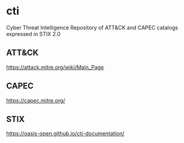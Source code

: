 # cti
Cyber Threat Intelligence Repository of ATT&amp;CK and CAPEC catalogs expressed in STIX 2.0

## ATT&CK
https://attack.mitre.org/wiki/Main_Page

## CAPEC
https://capec.mitre.org/

## STIX
https://oasis-open.github.io/cti-documentation/
